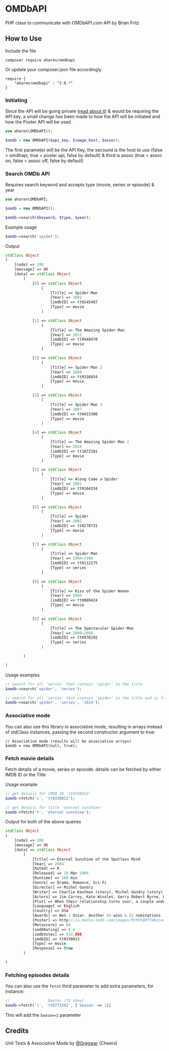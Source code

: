 # OMDbAPI
PHP class to communicate with OMDbAPI.com API by Brian Fritz

## How to Use

Include the file 

```
composer require aharen/omdbapi

```

Or update your composer.json file accordingly

```
require {
    "aharen/omdbapi" : "2.0.*"
}

```

### Initiating

Since the API will be going private ([read about it](https://www.patreon.com/posts/api-is-going-10743518)) & would be requiring the API key, a small change has been made to how the API will be initiated and how the Poster API will be used.

```php
use aharen\OMDbAPI();

$omdb = new OMDbAPI($api_key, $image_host, $assoc);

```

The first parameter will be the API Key, the secound is the host to use (false = omdbapi, true = poster api, false by default) & third is assoc (true = assoc on, false = assoc off, false by default)

### Search OMDb API

Requires search keyword and accepts type (movie, series or episode) & year


```php
use aharen\OMDbAPI;

$omdb = new OMDbAPI();

$omdb->search($keyword, $type, $year);

```

Example usage


```php
$omdb->search('spider');

```

Output

```php
stdClass Object
(
    [code] => 200
    [message] => OK
    [data] => stdClass Object
        (
            [0] => stdClass Object
                (
                    [Title] => Spider-Man
                    [Year] => 2002
                    [imdbID] => tt0145487
                    [Type] => movie
                )

            [1] => stdClass Object
                (
                    [Title] => The Amazing Spider-Man
                    [Year] => 2012
                    [imdbID] => tt0948470
                    [Type] => movie
                )

            [2] => stdClass Object
                (
                    [Title] => Spider-Man 2
                    [Year] => 2004
                    [imdbID] => tt0316654
                    [Type] => movie
                )

            [3] => stdClass Object
                (
                    [Title] => Spider-Man 3
                    [Year] => 2007
                    [imdbID] => tt0413300
                    [Type] => movie
                )

            [4] => stdClass Object
                (
                    [Title] => The Amazing Spider-Man 2
                    [Year] => 2014
                    [imdbID] => tt1872181
                    [Type] => movie
                )

            [5] => stdClass Object
                (
                    [Title] => Along Came a Spider
                    [Year] => 2001
                    [imdbID] => tt0164334
                    [Type] => movie
                )

            [6] => stdClass Object
                (
                    [Title] => Spider
                    [Year] => 2002
                    [imdbID] => tt0278731
                    [Type] => movie
                )

            [7] => stdClass Object
                (
                    [Title] => Spider-Man
                    [Year] => 1994–1998
                    [imdbID] => tt0112175
                    [Type] => series
                )

            [8] => stdClass Object
                (
                    [Title] => Kiss of the Spider Woman
                    [Year] => 1985
                    [imdbID] => tt0089424
                    [Type] => movie
                )

            [9] => stdClass Object
                (
                    [Title] => The Spectacular Spider-Man
                    [Year] => 2008–2009
                    [imdbID] => tt0976192
                    [Type] => series
                )

        )

)

```

Usage examples

```php
// search for all 'series' that contain 'spider' in the title
$omdb->search('spider', 'series');

// search for all 'series' that contain 'spider' in the title and is from '2014'
$omdb->search('spider', 'series', '2014');

```
### Associative mode

You can also use this library in associative mode, resulting in arrays instead of stdClass
instances, passing the second constructor argument to true:

```
// Associative mode (results will be associative arrays)
$omdb = new OMDbAPI(null, true);
```

### Fetch movie details

Fetch details of a movie, series or episode. details can be fetched by either IMDB ID or the Title

Usage example

```php
// get details for IMDB ID 'tt0338013'
$omdb->fetch('i', 'tt0338013');

// get details for title 'eternal sunshine'
$omdb->fetch('t', 'eternal sunshine');
```

Output for both of the above queires

```php
stdClass Object
(
    [code] => 200
    [message] => OK
    [data] => stdClass Object
        (
            [Title] => Eternal Sunshine of the Spotless Mind
            [Year] => 2004
            [Rated] => R
            [Released] => 19 Mar 2004
            [Runtime] => 108 min
            [Genre] => Drama, Romance, Sci-Fi
            [Director] => Michel Gondry
            [Writer] => Charlie Kaufman (story), Michel Gondry (story), Pierre Bismuth (story), Charlie Kaufman (screenplay)
            [Actors] => Jim Carrey, Kate Winslet, Gerry Robert Byrne, Elijah Wood
            [Plot] => When their relationship turns sour, a couple undergoes a procedure to have each other erased from their memories. But it is only through the process of loss that they discover what they had to begin with.
            [Language] => English
            [Country] => USA
            [Awards] => Won 1 Oscar. Another 64 wins & 62 nominations.
            [Poster] => http://ia.media-imdb.com/images/M/MV5BMTY4NzcwODg3Nl5BMl5BanBnXkFtZTcwNTEwOTMyMw@@._V1_SX300.jpg
            [Metascore] => 89
            [imdbRating] => 8.4
            [imdbVotes] => 533,088
            [imdbID] => tt0338013
            [Type] => movie
            [Response] => True
        )

)
```

### Fetching episodes details

You can also use the `fetch` third parameter to add extra parameters, for instance:

```php
//                 Dexter (TV show)
$omdb->fetch('i', 'tt0773262', ['Season' => 1])
```

This will add the `Season=1` parameter

## Credits

Unit Tests & Associative Mode by [@Gregwar](https://github.com/Gregwar) (Cheers)
